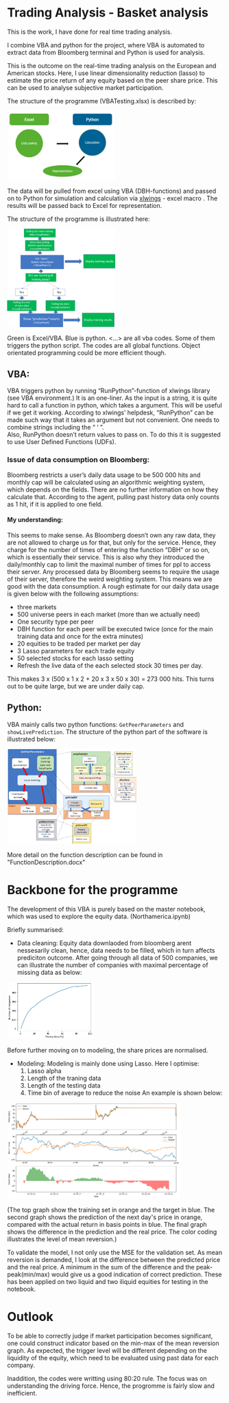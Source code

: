 # Trading Analysis - Basket analysis
This is the work, I have done for real time trading analysis.

I combine VBA and python for the project, where VBA is automated to extract data from Bloomberg terminal and Python is used for analysis.

This is the outcome on the real-time trading analysis on the European and American stocks. Here, I use linear dimensionality reduction (lasso) to estimate the price return of any equity based on the peer share price. This can be used to analyse subjective market participation.

The structure of the programme (VBATesting.xlsx) is described by:  

<img src="https://github.com/xiaxicheng1989/TradingAnalysis/blob/master/plots/schematic.png" width="50%">

The data will be pulled from excel using VBA (DBH-functions) and passed on to Python for simulation and calculation via [xlwings](https://www.xlwings.org/) - excel macro . The results will be passed back to Excel for representation.

The structure of the programme is illustrated here:

<img src="https://github.com/xiaxicheng1989/TradingAnalysis/blob/master/plots/programmeSchematic.png" width="50%">

Green is Excel/VBA. Blue is python. <…> are all vba codes. Some of them triggers the python script. The codes are all global functions. Object orientated programming could be more efficient though.

## VBA:
VBA triggers python by running “RunPython”-function of xlwings library (see VBA environment.) It is an one-liner. As the input is a string, it is quite hard to call a function in python, which takes a argument. This will be useful if we get it working. According to xlwings’ helpdesk, “RunPython” can be made such way that it takes an argument but not convenient. One needs to combine strings including the “ ‘ ”.  
Also, RunPython doesn’t return values to pass on. To do this it is suggested to use User Defined Functions (UDFs).

### Issue of data consumption on Bloomberg:
Bloomberg restricts a user’s daily data usage to be 500 000 hits and monthly cap will be calculated using an algorithmic weighting system, which depends on the fields. There are no further information on how they calculate that. According to the agent, pulling past history data only counts as 1 hit, if it is applied to one field.

#### My understanding: 
This seems to make sense. As Bloomberg doesn’t own any raw data, they are not allowed to charge us for that, but only for the service. Hence, they charge for the number of times of entering the function “DBH” or so on, which is essentially their service. This is also why they introduced the daily/monthly cap to limit the maximal number of times for ppl to access their server. Any processed data by Bloomberg seems to require the usage of their server, therefore the weird weighting system. This means we are good with the data consumption. A rough estimate for our daily data usage is given below with the following assumptions:
- three markets
- 500 universe peers in each market (more than we actually need)
- One security type per peer
- DBH function for each peer will be executed twice (once for the main training data and once for the extra minutes) 
- 20 equities to be traded per market per day 
- 3 Lasso parameters for each trade equity
- 50 selected stocks for each lasso setting
- Refresh the live data of the each selected stock 30 times per day.

This makes 3 x (500 x 1 x 2 + 20 x 3 x 50 x 30) = 273 000 hits. This turns out to be quite large, but we are under daily cap.

## Python:
VBA mainly calls two python functions:  <code>GetPeerParameters</code> and <code>showLivePrediction</code>. The structure of the python part of the software is illustrated below:

<img src="https://github.com/xiaxicheng1989/TradingAnalysis/blob/master/plots/pythonstructure.png" width="60%">

More detail on the function description can be found in "FunctionDescription.docx"

# Backbone for the programme
The development of this VBA is purely based on the master notebook, which was used to explore the equity data. (Northamerica.ipynb)

Briefly summarised:  
- Data cleaning: Equity data downlaoded from bloomberg arent nessesarily clean, hence, data needs to be filled, which in turn affects prediciton outcome. After going through all data of 500 companies, we can illustrate the number of companies with maximal percentage of missing data as below:

<img src="https://github.com/xiaxicheng1989/TradingAnalysis/blob/master/plots/missingdata.png" width="40%">

Before further moving on to modeling, the share prices are normalised.

- Modeling: Modeling is mainly done using Lasso. Here I optimise:
  1. Lasso alpha
  2. Length of the traning data 
  3. Length of the testing data
  4. Time bin of average to reduce the noise
 An example is shown below:
 
<img src="https://github.com/xiaxicheng1989/TradingAnalysis/blob/master/plots/example.png" width="80%">

(The top graph show the training set in orange and the target in blue. The second graph shows the prediction of the next day's price in orange, compared with the actual return in basis points in blue. The final graph shows the difference in the prediction and the real price. The color coding illustrates the level of mean reversion.)


To validate the model, I not only use the MSE for the validation set. As mean reversion is demanded, I look at the difference between the predicted price and the real price. A minimum in the sum of the difference and the peak-peak(min/max) would give us a good indication of correct prediction. These has been applied on two liquid and two iliquid equities for testing in the notebook.  
 
 
# Outlook
To be able to correctly judge if market participation becomes significant, one could construct indicator based on the min-max of the mean reversion graph. As expected, the trigger level will be different depending on the liquidity of the equity, which need to be evaluated using past data for each company.

Inaddition, the codes were writting using 80:20 rule. The focus was on understanding the driving force. Hence, the progromme is fairly slow and inefficient.
